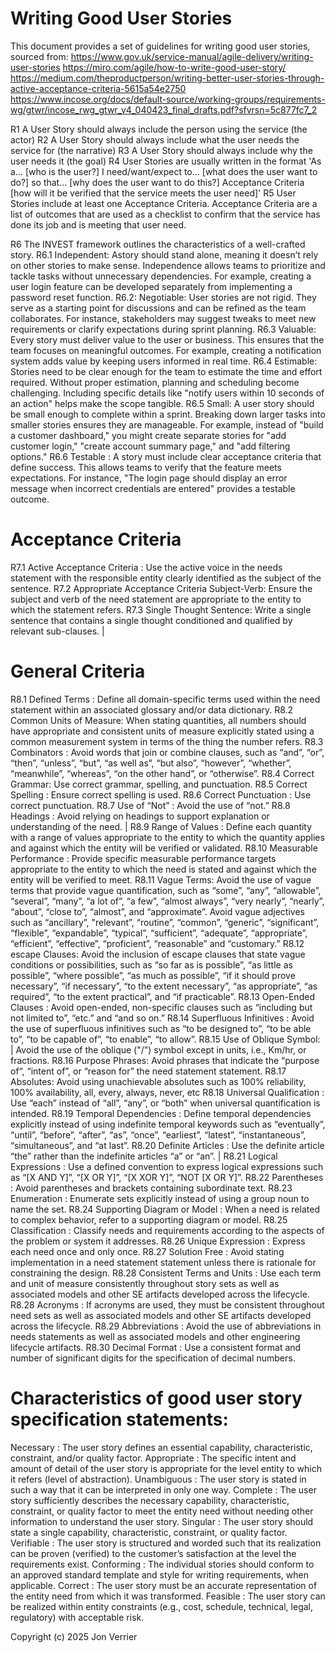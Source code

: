 # Writing Good User Stories

This document provides a set of guidelines for writing good user stories, sourced from:
https://www.gov.uk/service-manual/agile-delivery/writing-user-stories 
https://miro.com/agile/how-to-write-good-user-story/ 
https://medium.com/theproductperson/writing-better-user-stories-through-active-acceptance-criteria-5615a54e2750
https://www.incose.org/docs/default-source/working-groups/requirements-wg/gtwr/incose_rwg_gtwr_v4_040423_final_drafts.pdf?sfvrsn=5c877fc7_2

R1 A User Story should always include the person using the service (the actor)
R2 A User Story should always include what the user needs the service for (the narrative)
R3 A User Story should always include why the user needs it (the goal)
R4 User Stories are usually written in the format 'As a… [who is the user?] I need/want/expect to… [what does the user want to do?] so that… [why does the user want to do this?] Acceptance Criteria [how will it be verified that the service meets the user need]'
R5 User Stories include at least one Acceptance Criteria. Acceptance Criteria are a list of outcomes that are used as a checklist to confirm that the service has done its job and is meeting that user need.

R6 The INVEST framework outlines the characteristics of a well-crafted story.
R6.1 Independent: Astory should stand alone, meaning it doesn’t rely on other stories to make sense. Independence allows teams to prioritize and tackle tasks without unnecessary dependencies. For example, creating a user login feature can be developed separately from implementing a password reset function.
R6.2: Negotiable: User stories are not rigid. They serve as a starting point for discussions and can be refined as the team collaborates. For instance, stakeholders may suggest tweaks to meet new requirements or clarify expectations during sprint planning.
R6.3 Valuable: Every story must deliver value to the user or business. This ensures that the team focuses on meaningful outcomes. For example, creating a notification system adds value by keeping users informed in real time.
R6.4 Estimable: Stories need to be clear enough for the team to estimate the time and effort required. Without proper estimation, planning and scheduling become challenging. Including specific details like "notify users within 10 seconds of an action" helps make the scope tangible.
R6.5 Small: A user story should be small enough to complete within a sprint. Breaking down larger tasks into smaller stories ensures they are manageable. For example, instead of "build a customer dashboard," you might create separate stories for "add customer login," "create account summary page," and "add filtering options."
R6.6 Testable : A story must include clear acceptance criteria that define success. This allows teams to verify that the feature meets expectations. For instance, "The login page should display an error message when incorrect credentials are entered" provides a testable outcome.


# Acceptance Criteria
R7.1 Active Acceptance Criteria : Use the active voice in the needs statement with the responsible entity clearly identified as the subject of the sentence. 
R7.2 Appropriate Acceptance Criteria Subject-Verb: Ensure the subject and verb of the need statement are appropriate to the entity to which the statement refers.
R7.3 Single Thought Sentence: Write a single sentence that contains a single thought conditioned and qualified by relevant sub-clauses. |

# General Criteria
R8.1 Defined Terms : Define all domain-specific terms used within the need statement within an associated glossary and/or data dictionary.
R8.2 Common Units of Measure: When stating quantities, all numbers should have appropriate and consistent units of measure explicitly stated using a common measurement system in terms of the thing the number refers.
R8.3 Combinators : Avoid words that join or combine clauses, such as “and”, “or”, “then”, “unless”, “but”, “as well as”, “but also”, “however”, “whether”, “meanwhile”, “whereas”, “on the other hand”, or “otherwise”. 
R8.4 Correct Grammar: Use correct grammar, spelling, and punctuation. 
R8.5 Correct Spelling : Ensure correct spelling is used.
R8.6 Correct Punctuation : Use correct punctuation.
R8.7 Use of “Not” : Avoid the use of “not.”
R8.8 Headings : Avoid relying on headings to support explanation or understanding of the need. |
R8.9 Range of Values : Define each quantity with a range of values appropriate to the entity to which the quantity applies and against which the entity will be verified or validated.
R8.10 Measurable Performance : Provide specific measurable performance targets appropriate to the entity to which the need is stated and against which the entity will be verified to meet.
R8.11 Vague Terms: Avoid the use of vague terms that provide vague quantification, such as “some”, “any”, “allowable”, “several”, “many”, “a lot of”, “a few”, “almost always”, “very nearly”, “nearly”, “about”, “close to”, “almost”, and “approximate”. Avoid vague adjectives such as “ancillary”, "relevant”, “routine”, “common”, “generic”, “significant”, “flexible”, “expandable”, “typical”, “sufficient”, “adequate”, “appropriate”, “efficient”, “effective”, “proficient”, “reasonable” and “customary.”
R8.12 escape Clauses: Avoid the inclusion of escape clauses that state vague conditions or possibilities, such as “so far as is possible”, “as little as possible”, “where possible”, “as much as possible”, “if it should prove necessary”, “if necessary”, “to the extent necessary”, “as appropriate”, “as required”, “to the extent practical”, and “if practicable”.
R8.13 Open-Ended Clauses : Avoid open-ended, non-specific clauses such as “including but not limited to”, “etc.” and “and so on.”
R8.14 Superfluous Infinitives : Avoid the use of superfluous infinitives such as “to be designed to”, “to be able to”, “to be capable of”, “to enable”, “to allow”. 
R8.15 Use of Oblique Symbol:    | Avoid the use of the oblique ("/") symbol except in units, i.e., Km/hr, or fractions. 
R8.16 Purpose Phrases: Avoid phrases that indicate the “purpose of“, “intent of”, or “reason for” the need statement statement. 
R8.17 Absolutes: Avoid using unachievable absolutes such as 100% reliability, 100% availability, all, every, always, never, etc
R8.18 Universal Qualification : Use “each” instead of “all”, “any”, or “both” when universal quantification is intended.
R8.19 Temporal Dependencies : Define temporal dependencies explicitly instead of using indefinite temporal keywords such as “eventually”, “until”, “before”, “after”, “as”, “once”, “earliest”, “latest”, “instantaneous”, “simultaneous”, and “at last”. 
R8.20 Definite Articles : Use the definite article “the” rather than the indefinite articles “a” or “an”. |
R8.21 Logical Expressions : Use a defined convention to express logical expressions such as “[X AND Y]”, “[X OR Y]”, “[X XOR Y]”, “NOT [X OR Y]”. 
R8.22 Parentheses : Avoid parentheses and brackets containing subordinate text. 
R8.23 Enumeration : Enumerate sets explicitly instead of using a group noun to name the set. 
R8.24 Supporting Diagram or Model : When a need is related to complex behavior, refer to a supporting diagram or model. 
R8.25 Classification  : Classify needs and requirements according to the aspects of the problem or system it addresses. 
R8.26 Unique Expression : Express each need once and only once. 
R8.27 Solution Free : Avoid stating implementation in a need statement statement unless there is rationale for constraining the design. 
R8.28 Consistent Terms and Units : Use each term and unit of measure consistently throughout story sets as well as associated models and other SE artifacts developed across the lifecycle.
R8.28 Acronyms : If acronyms are used, they must be consistent throughout need sets as well as associated models and other SE artifacts developed across the lifecycle.
R8.29 Abbreviations : Avoid the use of abbreviations in needs statements as well as associated models and other engineering lifecycle artifacts.
R8.30 Decimal Format : Use a consistent format and number of significant digits for the specification of decimal numbers.

# Characteristics of good user story specification statements:
Necessary : The user story defines an essential capability, characteristic, constraint, and/or quality factor.
Appropriate : The specific intent and amount of detail of the user story is appropriate for the level entity to which it refers (level of abstraction).
Unambiguous : The user story is stated in such a way that it can be interpreted in only one way.
Complete : The user story sufficiently describes the necessary capability, characteristic, constraint, or quality factor to meet the entity need without needing other information to understand the user story. 
Singular : The user story should state a single capability, characteristic, constraint, or quality factor. 
Verifiable : The user story is structured and worded such that its realization can be proven (verified) to the customer’s satisfaction at the level the requirements exist. 
Conforming : The individual stories should conform to an approved standard template and style for writing requirements, when applicable. 
Correct : The user story must be an accurate representation of the entity need from which it was transformed. 
Feasible : The user story can be realized within entity constraints (e.g., cost, schedule, technical, legal, regulatory) with acceptable risk. 


Copyright (c) 2025 Jon Verrier